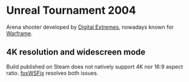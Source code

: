 # Unreal Tournament 2004

Arena shooter developed by [Digital Extremes](https://www.digitalextremes.com/), nowadays known for [Warframe](/games/Warframe.md).

## 4K resolution and widescreen mode

Build published on Steam does not natively support 4K nor 16:9 aspect ratio. [foxWSFix](https://github.com/alexstrout/foxWSFix-UT2k4) resolves both issues.
